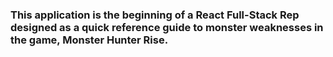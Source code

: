 ### This application is the beginning of a React Full-Stack Rep designed as a quick reference guide to monster weaknesses in the game, Monster Hunter Rise.